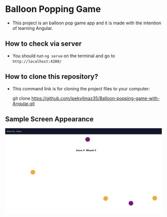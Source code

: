 # Balloon Popping Game

- This project is an balloon pop game app and it is made with the intention of learning Angular.


## How to check via  server

- You should run `ng serve` on the terminal and go to `http://localhost:4200/` 


## How to clone this repository?

- This command link is for cloning the project files to your computer:

   git clone  https://github.com/ipekyilmaz35/Balloon-popping-game-with-Angular.git


## Sample Screen Appearance

![There was a screenshot here](./screenshot.png)